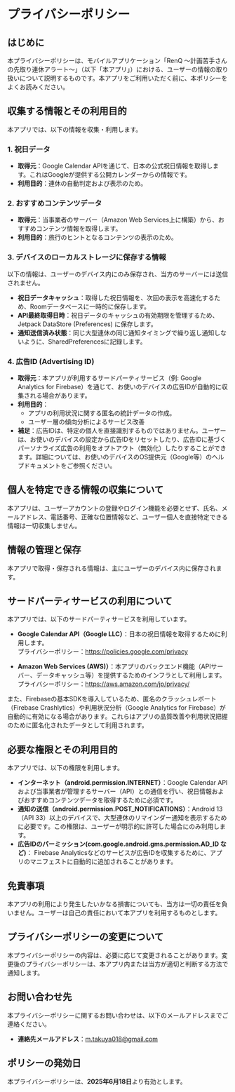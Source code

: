 # プライバシーポリシー

## はじめに

本プライバシーポリシーは、モバイルアプリケーション「RenQ 〜計画苦手さんの先取り連休アラート〜」（以下「本アプリ」）における、ユーザーの情報の取り扱いについて説明するものです。本アプリをご利用いただく前に、本ポリシーをよくお読みください。

## 収集する情報とその利用目的

本アプリでは、以下の情報を収集・利用します。

### 1. 祝日データ

- **取得元**：Google Calendar APIを通じて、日本の公式祝日情報を取得します。これはGoogleが提供する公開カレンダーからの情報です。
- **利用目的**：連休の自動判定および表示のため。

### 2. おすすめコンテンツデータ

- **取得元**：当事業者のサーバー（Amazon Web Services上に構築）から、おすすめコンテンツ情報を取得します。
- **利用目的**：旅行のヒントとなるコンテンツの表示のため。

### 3. デバイスのローカルストレージに保存する情報

以下の情報は、ユーザーのデバイス内にのみ保存され、当方のサーバーには送信されません。

- **祝日データキャッシュ**：取得した祝日情報を、次回の表示を高速化するため、Roomデータベースに一時的に保存します。
- **API最終取得日時**：祝日データのキャッシュの有効期限を管理するため、Jetpack DataStore (Preferences) に保存します。
- **通知送信済み状態**：同じ大型連休の同じ通知タイミングで繰り返し通知しないように、SharedPreferencesに記録します。

### 4. 広告ID (Advertising ID)

- **取得元**：本アプリが利用するサードパーティサービス（例: Google Analytics for Firebase）を通じて、お使いのデバイスの広告IDが自動的に収集される場合があります。
- **利用目的**：
  - アプリの利用状況に関する匿名の統計データの作成。
  - ユーザー層の傾向分析によるサービス改善
- **補足**：広告IDは、特定の個人を直接識別するものではありません。ユーザーは、お使いのデバイスの設定から広告IDをリセットしたり、広告IDに基づくパーソナライズ広告の利用をオプトアウト（無効化）したりすることができます。詳細については、お使いのデバイスのOS提供元（Google等）のヘルプドキュメントをご参照ください。

## 個人を特定できる情報の収集について

本アプリは、ユーザーアカウントの登録やログイン機能を必要とせず、氏名、メールアドレス、電話番号、正確な位置情報など、ユーザー個人を直接特定できる情報は一切収集しません。

## 情報の管理と保存

本アプリで取得・保存される情報は、主にユーザーのデバイス内に保存されます。

## サードパーティサービスの利用について

本アプリでは、以下のサードパーティサービスを利用しています。

- **Google Calendar API（Google LLC）**：日本の祝日情報を取得するために利用します。  
  プライバシーポリシー：https://policies.google.com/privacy

- **Amazon Web Services (AWS)）**：本アプリのバックエンド機能（APIサーバー、データキャッシュ等）を提供するためのインフラとして利用します。
  プライバシーポリシー：https://aws.amazon.com/jp/privacy/

また、Firebaseの基本SDKを導入しているため、匿名のクラッシュレポート（Firebase Crashlytics）や利用状況分析（Google Analytics for Firebase）が自動的に有効になる場合があります。これらはアプリの品質改善や利用状況把握のために匿名化されたデータとして利用されます。

## 必要な権限とその利用目的

本アプリでは、以下の権限を利用します。

- **インターネット（android.permission.INTERNET）**：Google Calendar APIおよび当事業者が管理するサーバー（API）との通信を行い、祝日情報およびおすすめコンテンツデータを取得するために必須です。
- **通知の送信（android.permission.POST_NOTIFICATIONS）**：Android 13（API 33）以上のデバイスで、大型連休のリマインダー通知を表示するために必要です。この権限は、ユーザーが明示的に許可した場合にのみ利用します。
- **広告IDのパーミッション(com.google.android.gms.permission.AD_ID など)**： Firebase Analyticsなどのサービスが広告IDを収集するために、アプリのマニフェストに自動的に追加されることがあります。

## 免責事項

本アプリの利用により発生したいかなる損害についても、当方は一切の責任を負いません。ユーザーは自己の責任において本アプリを利用するものとします。

## プライバシーポリシーの変更について

本プライバシーポリシーの内容は、必要に応じて変更されることがあります。変更後のプライバシーポリシーは、本アプリ内または当方が適切と判断する方法で通知します。

## お問い合わせ先

本プライバシーポリシーに関するお問い合わせは、以下のメールアドレスまでご連絡ください。

- **連絡先メールアドレス**：m.takuya018@gmail.com

## ポリシーの発効日

本プライバシーポリシーは、**2025年6月18日**より有効とします。
